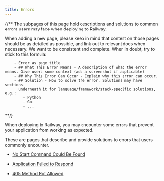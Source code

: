 ```yaml
---
title: Errors
---
```


{/**
The subpages of this page hold descriptions and solutions to common errors users may face
when deploying to Railway.

When adding a new page, please keep in mind that content on those pages
should be as detailed as possible, and link out to relevant docs when necessary.
We want to be consistent and complete. When in doubt, try to stick to this formula:

        - Error as page title
        - ## What This Error Means - A description of what the error means. Give users some context (add a screenshot if applicable)
        - ## Why This Error Can Occur - Explain why this error can occur.
        - ## Solution - How to solve the error. Solutions may have sections
          underneath it for language/framework/stack-specific solutions, e.g.:
            - Python
            - Go
            - ...
**/}

When deploying to Railway, you may encounter some errors that prevent your
application from working as expected.

These are pages that describe and provide solutions to errors that users commonly encounter.

- [No Start Command Could Be Found](/reference/errors/no-start-command-could-be-found)

- [Application Failed to Respond](/reference/errors/application-failed-to-respond)

- [405 Method Not Allowed](/reference/errors/405-method-not-allowed)